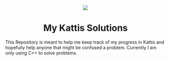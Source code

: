 <p align="center">
  <img src="https://open.kattis.com/images/site-logo?v=0a3f6018aacf449381741e45cf0ff6ba"/>
</p>

<h1 align="center">
  My Kattis Solutions
</h1>

<p>This Repository is meant to help me keep track of my progress in Kattis and hopefully help anyone that might be confused a problem. Currently I am only using C++ to solve problems.</p>
